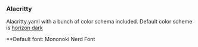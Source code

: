 
### Alacritty

Alacritty.yaml with a bunch of color schema included. Default color scheme is [horizon dark](https://horizontheme.netlify.app/)

**Default font: Mononoki Nerd Font 
